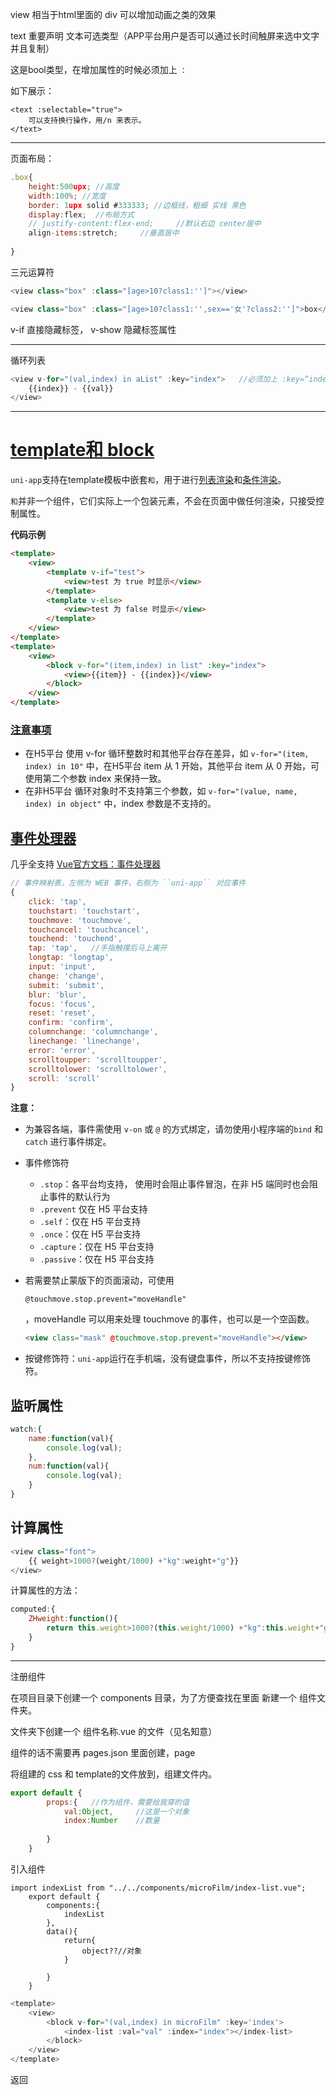 view 相当于html里面的 div 可以增加动画之类的效果



text 重要声明 文本可选类型（APP平台用户是否可以通过长时间触屏来选中文字并且复制）

这是bool类型，在增加属性的时候必须加上  `：`

如下展示：

```vue
<text :selectable="true">
	可以支持换行操作，用/n 来表示。
</text>
```

-----

页面布局：

```javascript
.box{
	height:500upx; //高度
	width:100%; //宽度
	border: 1upx solid #333333; //边框线，粗细 实线 黑色
    display:flex;  //布局方式
    // justify-content:flex-end;     //默认右边 center居中
	align-items:stretch;     //垂直居中
    
}
```



三元运算符

```javascript
<view class="box" :class="[age>10?class1:'']"></view>
```

```javascript
<view class="box" :class="[age>10?class1:'',sex=='女'?class2:'']">box</view>
```



v-if     直接隐藏标签，  v-show 隐藏标签属性

------

循环列表

```javascript
<view v-for="(val,index) in aList" :key="index">   //必须加上 :key=“index"  制定一个索引 不然微信小程序会报错
	{{index}} - {{val}} 
</view>
```



------

# [template和 block](https://uniapp.dcloud.io/frame?id=template-block)

`uni-app`支持在template模板中嵌套``和``，用于进行[列表渲染](https://uniapp.dcloud.io/use?id=列表渲染)和[条件渲染](https://uniapp.dcloud.io/use?id=条件渲染)。

``和``并非一个组件，它们实际上一个包装元素，不会在页面中做任何渲染，只接受控制属性。

**代码示例**

```html
<template>
    <view>
        <template v-if="test">
            <view>test 为 true 时显示</view>
        </template>
        <template v-else>
            <view>test 为 false 时显示</view>
        </template>
    </view>
</template>
<template>
    <view>
        <block v-for="(item,index) in list" :key="index">
            <view>{{item}} - {{index}}</view>
        </block>
    </view>
</template>
```

### [注意事项](https://uniapp.dcloud.io/use?id=注意事项)

- 在H5平台 使用 v-for 循环整数时和其他平台存在差异，如 `v-for="(item, index) in 10"` 中，在H5平台 item 从 1 开始，其他平台 item 从 0 开始，可使用第二个参数 index 来保持一致。
- 在非H5平台 循环对象时不支持第三个参数，如 `v-for="(value, name, index) in object"` 中，index 参数是不支持的。

## [事件处理器](https://uniapp.dcloud.io/use?id=事件处理器)

几乎全支持 [Vue官方文档：事件处理器](https://cn.vuejs.org/v2/guide/events.html)

```javascript
// 事件映射表，左侧为 WEB 事件，右侧为 ``uni-app`` 对应事件
{
    click: 'tap',                     
    touchstart: 'touchstart',
    touchmove: 'touchmove',
    touchcancel: 'touchcancel',
    touchend: 'touchend',
    tap: 'tap',   //手指触摸后马上离开
    longtap: 'longtap',
    input: 'input',
    change: 'change',
    submit: 'submit',
    blur: 'blur',
    focus: 'focus',
    reset: 'reset',
    confirm: 'confirm',
    columnchange: 'columnchange',
    linechange: 'linechange',
    error: 'error',
    scrolltoupper: 'scrolltoupper',
    scrolltolower: 'scrolltolower',
    scroll: 'scroll'
}
```

**注意：**

- 为兼容各端，事件需使用 `v-on` 或 `@` 的方式绑定，请勿使用小程序端的`bind` 和 `catch` 进行事件绑定。

- 事件修饰符

  - `.stop`：各平台均支持， 使用时会阻止事件冒泡，在非 H5 端同时也会阻止事件的默认行为
  - `.prevent` 仅在 H5 平台支持
  - `.self`：仅在 H5 平台支持
  - `.once`：仅在 H5 平台支持
  - `.capture`：仅在 H5 平台支持
  - `.passive`：仅在 H5 平台支持

- 若需要禁止蒙版下的页面滚动，可使用

   

  ```
  @touchmove.stop.prevent="moveHandle"
  ```

  ，moveHandle 可以用来处理 touchmove 的事件，也可以是一个空函数。

  ```html
  <view class="mask" @touchmove.stop.prevent="moveHandle"></view>
  ```

- 按键修饰符：`uni-app`运行在手机端，没有键盘事件，所以不支持按键修饰符。



## 监听属性

```javascript
watch:{
	name:function(val){
		console.log(val);
	},
	num:function(val){
		console.log(val);
	}
}
```



## 计算属性

```javascript
<view class="font">
    {{ weight>1000?(weight/1000) +"kg":weight+"g"}}
</view>
```

计算属性的方法：

```javascript
computed:{
    ZHweight:function(){
        return this.weight>1000?(this.weight/1000) +"kg":this.weight+"g"
    }
}
```

------

注册组件

在项目目录下创建一个 components 目录，为了方便查找在里面 新建一个 组件文件夹。

文件夹下创建一个  组件名称.vue 的文件（见名知意）

组件的话不需要再 pages.json 里面创建，page

将组建的 css 和 template的文件放到，组建文件内。

```javascript
export default {
		props:{   //作为组件，需要给我穿的值
			val:Object,     //这是一个对象
			index:Number    //数量
			
		}
	}
```

引入组件

```
import indexList from "../../components/microFilm/index-list.vue";
	export default {
		components:{
			indexList
		},
		data(){
			return{
				object??//对象
			}
		
		}
	}
```

```javascript
<template>
	<view>
		<block v-for="(val,index) in microFilm" :key='index'>
			<index-list :val="val" :index="index"></index-list>
		</block>
	</view>
</template>
```



返回

